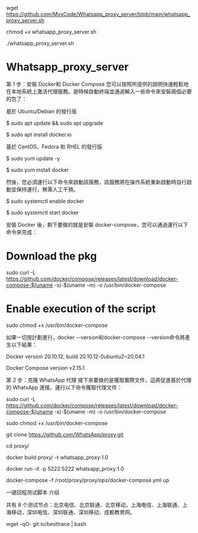 wget https://github.com/MvsCode/Whatsapp_proxy_server/blob/main/whatsapp_proxy_server.sh

chmod +x whatsapp_proxy_server.sh

./whatsapp_proxy_server.sh


# Whatsapp_proxy_server

第 1 步：安裝 Docker和 Docker Compose
您可以按照所提供的說明快速輕鬆地在本地系統上激活代理服務。是時候啟動終端並通過輸入一些命令來安裝兩個必要的包了：


基於 Ubuntu/Debian 的發行版

$ sudo apt update && sudo apt upgrade 

$ sudo apt install docker.io


基於 CentOS、Fedora 和 RHEL 的發行版

$ sudo yum update -y

$ sudo yum install docker


然後，您必須運行以下命令來啟動該服務，該服務將在操作系統重新啟動時自行啟動並保持運行，無需人工干預。

$ sudo systemctl enable docker

$ sudo systemctl start docker


安裝 Docker 後，剩下要做的就是安裝 docker-compose，您可以通過運行以下命令來完成：

# Download the pkg
sudo curl -L https://github.com/docker/compose/releases/latest/download/docker-compose-$(uname -s)-$(uname -m) -o /usr/bin/docker-compose

# Enable execution of the script

sudo chmod +x /usr/bin/docker-compose

如果一切按計劃進行，docker --version和docker-compose --version命令將產生以下結果：

Docker version 20.10.12, build 20.10.12-0ubuntu2~20.04.1

Docker Compose version v2.15.1

第 2 步：克隆 WhatsApp 代理
接下來要做的是獲取實際文件，這將促進基於代理的 WhatsApp 連接。運行以下命令獲取代理文件：

sudo curl -L https://github.com/docker/compose/releases/latest/download/docker-compose-$(uname -s)-$(uname -m) -o /usr/bin/docker-compose

sudo chmod +x /usr/bin/docker-compose

git clone https://github.com/WhatsApp/proxy.git

cd proxy/

docker build proxy/ -t whatsapp_proxy:1.0

docker run -it -p 5222:5222 whatsapp_proxy:1.0

docker-compose -f /root/proxy/proxy/ops/docker-compose.yml up


一键回程测试脚本
介绍

共有 8 个测试节点：北京电信、北京联通、北京移动，上海电信、上海联通、上海移动，深圳电信、深圳联通、深圳移动，成都教育网。

wget -qO- git.io/besttrace | bash

